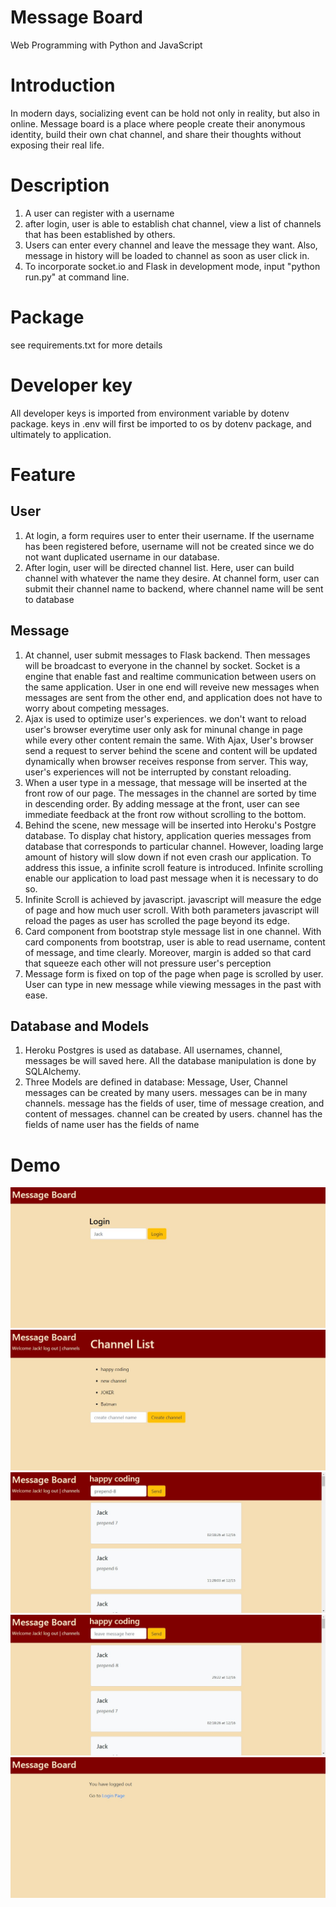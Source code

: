 # Message Board

Web Programming with Python and JavaScript

# Introduction
In modern days, socializing event can be hold not only in reality, but also in online. Message board is a place where people create their anonymous identity, build their own chat channel, and share their thoughts without exposing their real life.

# Description
1. A user can register with a username
2. after login, user is able to establish chat channel, view a list of channels that has been established by others.
3. Users can enter every channel and leave the message they want. Also, message in history will be loaded to channel as soon as user click in.
4. To incorporate socket.io and Flask in development mode, input "python run.py" at command line.

# Package
see requirements.txt for more details

# Developer key
All developer keys is imported from environment variable by dotenv package. keys in .env will first be imported to os by dotenv package, and ultimately to application.

# Feature
## User
1. At login, a form requires user to enter their username. If the username has been registered before, username will not be created since we do not want duplicated username in our database.
3.	After login, user will be directed channel list. Here, user can build channel with whatever the name they desire. At channel form, user can submit their channel name to backend, where channel name will be sent to database

## Message
1. At channel, user submit messages to Flask backend. Then messages will be broadcast to everyone in the channel by socket. Socket is a engine that enable fast and realtime communication between users on the same application. User in one end will reveive new messages when messages are sent from the other end, and application does not have to worry about competing messages.
5. Ajax is used to optimize user's experiences. we don't want to reload user's browser everytime user only ask for minunal change in page while every other content remain the same. With Ajax, User's browser send a request to server behind the scene and content will be updated dynamically when browser receives response from server. This way, user's experiences will not be interrupted by constant reloading.
9. When a user type in a message, that message will be inserted at the front row of our page. The messages in the channel are sorted by time in descending order. By adding message at the front, user can see immediate feedback at the front row without scrolling to the bottom.
10. Behind the scene, new message will be inserted into Heroku's Postgre database. To display chat history, application queries messages from database that corresponds to particular channel. However, loading large amount of history will slow down if not even crash our application. To address this issue, a infinite scroll feature is introduced. Infinite scrolling enable our application to load past message when it is necessary to do so.
6. Infinite Scroll is achieved by javascript. javascript will measure the edge of page and how much user scroll. With both parameters javascript will reload the pages as user has scrolled the page beyond its edge.
7. Card component from bootstrap style message list in one channel. With card components from bootstrap, user is able to read username, content of message, and time clearly. Moreover, margin is added so that card that squeeze each other will not pressure user's perception
8. Message form is fixed on top of the page when page is scrolled by user. User can type in new message while viewing messages in the past with ease.


## Database and Models
1. Heroku Postgres is used as database. All usernames, channel, messages be will saved here. All the database manipulation is done by SQLAlchemy.
2. Three Models are defined in database: Message, User, Channel
   messages can be created by many users.
   messages can be in many channels.
   message has the fields of user, time of message creation, and content of messages.
   channel can be created by users.
   channel has the fields of name
   user has the fields of name

# Demo
![login](/demo/login.jpg)
![channel list](/demo/channel-list.jpg)
![channel before prepend](/demo/channel-before-prepend.jpg)
![channel before prepend](/demo/channel-after-prepend.jpg)
![logout](/demo/logout.jpg)

